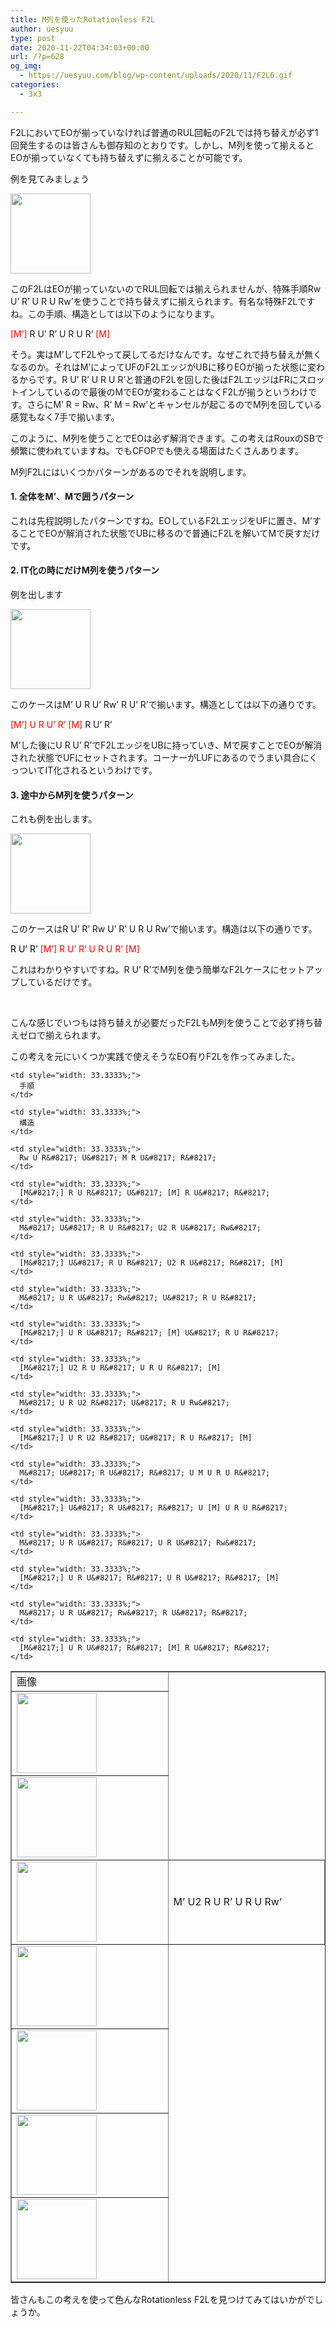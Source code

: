 ```yaml
---
title: M列を使ったRotationless F2L
author: uesyuu
type: post
date: 2020-11-22T04:34:03+00:00
url: /?p=628
og_img:
  - https://uesyuu.com/blog/wp-content/uploads/2020/11/F2L6.gif
categories:
  - 3x3

---
```

F2LにおいてEOが揃っていなければ普通のRUL回転のF2Lでは持ち替えが必ず1回発生するのは皆さんも御存知のとおりです。しかし、M列を使って揃えるとEOが揃っていなくても持ち替えずに揃えることが可能です。

例を見てみましょう

<img loading="lazy" class="alignnone size-full wp-image-629" src="https://uesyuu.com/blog/wp-content/uploads/2020/11/F2L6.gif" alt="" width="128" height="128" srcset="https://uesyuu.com/blog/wp-content/uploads/2020/11/F2L6.gif 128w, https://uesyuu.com/blog/wp-content/uploads/2020/11/F2L6-75x75.gif 75w, https://uesyuu.com/blog/wp-content/uploads/2020/11/F2L6-100x100.gif 100w" sizes="(max-width: 128px) 100vw, 128px" /> 

このF2LはEOが揃っていないのでRUL回転では揃えられませんが、特殊手順Rw U&#8217; R&#8217; U R U Rw&#8217;を使うことで持ち替えずに揃えられます。有名な特殊F2Lですね。この手順、構造としては以下のようになります。

<span style="color: #ff0000;">[M&#8217;]</span> R U&#8217; R&#8217; U R U R&#8217; <span style="color: #ff0000;">[M]</span>

そう。実はM&#8217;してF2Lやって戻してるだけなんです。なぜこれで持ち替えが無くなるのか。それはM&#8217;によってUFのF2LエッジがUBに移りEOが揃った状態に変わるからです。R U&#8217; R&#8217; U R U R&#8217;と普通のF2Lを回した後はF2LエッジはFRにスロットインしているので最後のMでEOが変わることはなくF2Lが揃うというわけです。さらにM&#8217; R = Rw、R&#8217; M = Rw&#8217;とキャンセルが起こるのでM列を回している感覚もなく7手で揃います。

このように、M列を使うことでEOは必ず解消できます。この考えはRouxのSBで頻繁に使われていますね。でもCFOPでも使える場面はたくさんあります。

M列F2Lにはいくつかパターンがあるのでそれを説明します。

#### 1. 全体をM&#8217;、Mで囲うパターン

これは先程説明したパターンですね。EOしているF2LエッジをUFに置き、M&#8217;することでEOが解消された状態でUBに移るので普通にF2Lを解いてMで戻すだけです。

#### 2. IT化の時にだけM列を使うパターン

例を出します

<img loading="lazy" class="alignnone size-full wp-image-631" src="https://uesyuu.com/blog/wp-content/uploads/2020/11/F2L35.gif" alt="" width="128" height="128" srcset="https://uesyuu.com/blog/wp-content/uploads/2020/11/F2L35.gif 128w, https://uesyuu.com/blog/wp-content/uploads/2020/11/F2L35-75x75.gif 75w, https://uesyuu.com/blog/wp-content/uploads/2020/11/F2L35-100x100.gif 100w" sizes="(max-width: 128px) 100vw, 128px" /> 

このケースはM&#8217; U R U&#8217; Rw&#8217; R U&#8217; R&#8217;で揃います。構造としては以下の通りです。

<span style="color: #ff0000;">[M&#8217;] U R U&#8217; R&#8217; [M]</span> R U&#8217; R&#8217;

M&#8217;した後にU R U&#8217; R&#8217;でF2LエッジをUBに持っていき、Mで戻すことでEOが解消された状態でUFにセットされます。コーナーがLUFにあるのでうまい具合にくっついてIT化されるというわけです。

#### 3. 途中からM列を使うパターン

これも例を出します。

<img loading="lazy" class="alignnone size-full wp-image-632" src="https://uesyuu.com/blog/wp-content/uploads/2020/11/F2L8.gif" alt="" width="128" height="128" srcset="https://uesyuu.com/blog/wp-content/uploads/2020/11/F2L8.gif 128w, https://uesyuu.com/blog/wp-content/uploads/2020/11/F2L8-75x75.gif 75w, https://uesyuu.com/blog/wp-content/uploads/2020/11/F2L8-100x100.gif 100w" sizes="(max-width: 128px) 100vw, 128px" /> 

このケースはR U&#8217; R&#8217; Rw U&#8217; R&#8217; U R U Rw&#8217;で揃います。構造は以下の通りです。

<span style="color: #ff0000;"><span style="color: #000000;">R U&#8217; R&#8217;</span> [M&#8217;] R U&#8217; R&#8217; U R U R&#8217; [M]</span>

これはわかりやすいですね。R U&#8217; R&#8217;でM列を使う簡単なF2Lケースにセットアップしているだけです。

 

こんな感じでいつもは持ち替えが必要だったF2LもM列を使うことで必ず持ち替えゼロで揃えられます。

この考えを元にいくつか実践で使えそうなEO有りF2Lを作ってみました。

<table style="border-collapse: collapse; width: 100%;" border="1">
  <tr>
    <td style="width: 33.3333%;">
      画像
    </td>
    
    <td style="width: 33.3333%;">
      手順
    </td>
    
    <td style="width: 33.3333%;">
      構造
    </td>
  </tr>
  
  <tr>
    <td style="width: 33.3333%;">
      <img loading="lazy" class="alignnone size-full wp-image-634" src="https://uesyuu.com/blog/wp-content/uploads/2020/11/F2L9.gif" alt="" width="128" height="128" srcset="https://uesyuu.com/blog/wp-content/uploads/2020/11/F2L9.gif 128w, https://uesyuu.com/blog/wp-content/uploads/2020/11/F2L9-75x75.gif 75w, https://uesyuu.com/blog/wp-content/uploads/2020/11/F2L9-100x100.gif 100w" sizes="(max-width: 128px) 100vw, 128px" />
    </td>
    
    <td style="width: 33.3333%;">
      Rw U R&#8217; U&#8217; M R U&#8217; R&#8217;
    </td>
    
    <td style="width: 33.3333%;">
      [M&#8217;] R U R&#8217; U&#8217; [M] R U&#8217; R&#8217;
    </td>
  </tr>
  
  <tr>
    <td style="width: 33.3333%;">
      <img loading="lazy" class="alignnone size-full wp-image-635" src="https://uesyuu.com/blog/wp-content/uploads/2020/11/F2L13.gif" alt="" width="128" height="128" srcset="https://uesyuu.com/blog/wp-content/uploads/2020/11/F2L13.gif 128w, https://uesyuu.com/blog/wp-content/uploads/2020/11/F2L13-75x75.gif 75w, https://uesyuu.com/blog/wp-content/uploads/2020/11/F2L13-100x100.gif 100w" sizes="(max-width: 128px) 100vw, 128px" />
    </td>
    
    <td style="width: 33.3333%;">
      M&#8217; U&#8217; R U R&#8217; U2 R U&#8217; Rw&#8217;
    </td>
    
    <td style="width: 33.3333%;">
      [M&#8217;] U&#8217; R U R&#8217; U2 R U&#8217; R&#8217; [M]
    </td>
  </tr>
  
  <tr>
    <td style="width: 33.3333%;" rowspan="2">
      <img loading="lazy" class="alignnone size-full wp-image-636" src="https://uesyuu.com/blog/wp-content/uploads/2020/11/F2L16.gif" alt="" width="128" height="128" srcset="https://uesyuu.com/blog/wp-content/uploads/2020/11/F2L16.gif 128w, https://uesyuu.com/blog/wp-content/uploads/2020/11/F2L16-75x75.gif 75w, https://uesyuu.com/blog/wp-content/uploads/2020/11/F2L16-100x100.gif 100w" sizes="(max-width: 128px) 100vw, 128px" />
    </td>
    
    <td style="width: 33.3333%;">
      M&#8217; U R U&#8217; Rw&#8217; U&#8217; R U R&#8217;
    </td>
    
    <td style="width: 33.3333%;">
      [M&#8217;] U R U&#8217; R&#8217; [M] U&#8217; R U R&#8217;
    </td>
  </tr>
  
  <tr>
    <td style="width: 33.3333%;">
      M&#8217; U2 R U R&#8217; U R U Rw&#8217;
    </td>
    
    <td style="width: 33.3333%;">
      [M&#8217;] U2 R U R&#8217; U R U R&#8217; [M]
    </td>
  </tr>
  
  <tr>
    <td style="width: 33.3333%;">
      <img loading="lazy" class="alignnone size-full wp-image-637" src="https://uesyuu.com/blog/wp-content/uploads/2020/11/F2L20.gif" alt="" width="128" height="128" srcset="https://uesyuu.com/blog/wp-content/uploads/2020/11/F2L20.gif 128w, https://uesyuu.com/blog/wp-content/uploads/2020/11/F2L20-75x75.gif 75w, https://uesyuu.com/blog/wp-content/uploads/2020/11/F2L20-100x100.gif 100w" sizes="(max-width: 128px) 100vw, 128px" />
    </td>
    
    <td style="width: 33.3333%;">
      M&#8217; U R U2 R&#8217; U&#8217; R U Rw&#8217;
    </td>
    
    <td style="width: 33.3333%;">
      [M&#8217;] U R U2 R&#8217; U&#8217; R U R&#8217; [M]
    </td>
  </tr>
  
  <tr>
    <td style="width: 33.3333%;">
      <img loading="lazy" class="alignnone size-full wp-image-639" src="https://uesyuu.com/blog/wp-content/uploads/2020/11/F2L24.gif" alt="" width="128" height="128" srcset="https://uesyuu.com/blog/wp-content/uploads/2020/11/F2L24.gif 128w, https://uesyuu.com/blog/wp-content/uploads/2020/11/F2L24-75x75.gif 75w, https://uesyuu.com/blog/wp-content/uploads/2020/11/F2L24-100x100.gif 100w" sizes="(max-width: 128px) 100vw, 128px" />
    </td>
    
    <td style="width: 33.3333%;">
      M&#8217; U&#8217; R U&#8217; R&#8217; U M U R U R&#8217;
    </td>
    
    <td style="width: 33.3333%;">
      [M&#8217;] U&#8217; R U&#8217; R&#8217; U [M] U R U R&#8217;
    </td>
  </tr>
  
  <tr>
    <td style="width: 33.3333%;">
      <img loading="lazy" class="alignnone size-full wp-image-638" src="https://uesyuu.com/blog/wp-content/uploads/2020/11/F2L29.gif" alt="" width="128" height="128" srcset="https://uesyuu.com/blog/wp-content/uploads/2020/11/F2L29.gif 128w, https://uesyuu.com/blog/wp-content/uploads/2020/11/F2L29-75x75.gif 75w, https://uesyuu.com/blog/wp-content/uploads/2020/11/F2L29-100x100.gif 100w" sizes="(max-width: 128px) 100vw, 128px" />
    </td>
    
    <td style="width: 33.3333%;">
      M&#8217; U R U&#8217; R&#8217; U R U&#8217; Rw&#8217;
    </td>
    
    <td style="width: 33.3333%;">
      [M&#8217;] U R U&#8217; R&#8217; U R U&#8217; R&#8217; [M]
    </td>
  </tr>
  
  <tr>
    <td style="width: 33.3333%;">
      <img loading="lazy" class="alignnone size-full wp-image-631" src="https://uesyuu.com/blog/wp-content/uploads/2020/11/F2L35.gif" alt="" width="128" height="128" srcset="https://uesyuu.com/blog/wp-content/uploads/2020/11/F2L35.gif 128w, https://uesyuu.com/blog/wp-content/uploads/2020/11/F2L35-75x75.gif 75w, https://uesyuu.com/blog/wp-content/uploads/2020/11/F2L35-100x100.gif 100w" sizes="(max-width: 128px) 100vw, 128px" />
    </td>
    
    <td style="width: 33.3333%;">
      M&#8217; U R U&#8217; Rw&#8217; R U&#8217; R&#8217;
    </td>
    
    <td style="width: 33.3333%;">
      [M&#8217;] U R U&#8217; R&#8217; [M] R U&#8217; R&#8217;
    </td>
  </tr>
</table>

皆さんもこの考えを使って色んなRotationless F2Lを見つけてみてはいかがでしょうか。</p>
